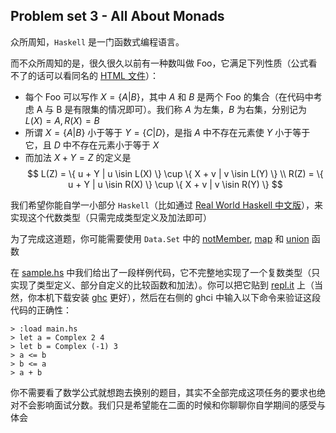 ## Problem set 3 - All About Monads

众所周知，`Haskell` 是一门函数式编程语言。

而不众所周知的是，很久很久以前有一种数叫做 Foo，它满足下列性质（公式看不了的话可以看同名的 [HTML 文件](./README.html)）：
- 每个 Foo 可以写作 $X = \{A|B\}$，其中 $A$ 和 $B$ 是两个 Foo 的集合（在代码中考虑 A 与 B 是有限集的情况即可）。我们称 $A$ 为左集，$B$ 为右集，分别记为 $L(X) = A, R(X) = B$
- 所谓 $X = \{A|B\}$ 小于等于 $Y = \{C|D\}$，是指 $A$ 中不存在元素使 $Y$ 小于等于它，且 $D$ 中不存在元素小于等于 $X$
- 而加法 $X + Y = Z$ 的定义是
  $$
  L(Z) = \{ u + Y | u \isin L(X) \} \cup \{ X + v | v \isin L(Y) \} \\
  R(Z) = \{ u + Y | u \isin R(X) \} \cup \{ X + v | v \isin R(Y) \}
  $$

我们希望你能自学一小部分 `Haskell`（比如通过 [Real World Haskell 中文版](http://cnhaskell.com/)），来实现这个代数类型（只需完成类型定义及加法即可）

为了完成这道题，你可能需要使用 `Data.Set` 中的 [notMember](http://hackage.haskell.org/package/containers-0.6.3.1/docs/Data-Set.html#g:6), [map](http://hackage.haskell.org/package/containers-0.6.3.1/docs/Data-Set.html#g:10) 和 [union](http://hackage.haskell.org/package/containers-0.6.3.1/docs/Data-Set.html#g:7) 函数

在 [sample.hs](./sample.hs) 中我们给出了一段样例代码，它不完整地实现了一个复数类型（只实现了类型定义、部分自定义的比较函数和加法）。你可以把它贴到 [repl.it](https://repl.it/languages/haskell) 上（当然，你本机下载安装 [ghc](https://www.haskell.org/ghc/) 更好），然后在右侧的 ghci 中输入以下命令来验证这段代码的正确性：
```
> :load main.hs
> let a = Complex 2 4
> let b = Complex (-1) 3
> a <= b
> b <= a
> a + b
```

你不需要看了数学公式就想跑去换别的题目，其实不全部完成这项任务的要求也绝对不会影响面试分数。我们只是希望能在二面的时候和你聊聊你自学期间的感受与体会
